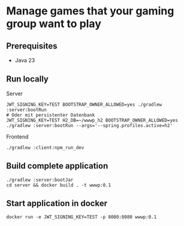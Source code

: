 # Manage games that your gaming group want to play

## Prerequisites

* Java 23

## Run locally

Server
```shell
JWT_SIGNING_KEY=TEST BOOTSTRAP_OWNER_ALLOWED=yes ./gradlew :server:bootRun
# Oder mit persistenter Datenbank
JWT_SIGNING_KEY=TEST H2_DB=~/wwwp_h2 BOOTSTRAP_OWNER_ALLOWED=yes ./gradlew :server:bootRun --args='--spring.profiles.active=h2'
```

Frontend
```shell
./gradlew :client:npm_run_dev
```

## Build complete application

```shell
./gradlew :server:bootJar
cd server && docker build . -t wwwp:0.1
```

## Start application in docker
```shell
docker run -e JWT_SIGNING_KEY=TEST -p 8080:8080 wwwp:0.1 
```

